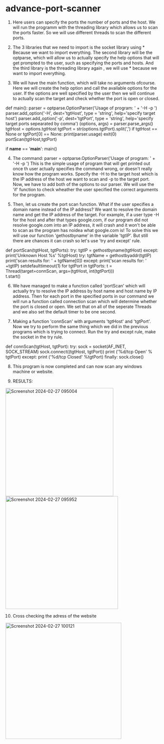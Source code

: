 # advance-port-scanner
1.  Here users can specify the ports the number of ports and the host. We will run the programm with the threading library which allows us to scan the ports faster. So we will use different threads to scan the different ports.

2. The 3 libraries that we need to import is the socket library using * Because we want to import everything. The second library will be the optparse, which will allow us to actually specify the help options that will get prompted to the user, such as specifying the ports and hosts. And the third library is the threading library again , we will use * because we want to import everything.

3.  We will have the main function, which will take no arguments ofcourse. Here we will create the help option and call the available options for the user. If the options are well specified by the user then we will continue to actually scan the target and check whether the port is open or closed.

def main():
        parser = optparse.OptionParser('Usage of program: ' + '-H <target host> -p <target ports>')
        parser.add_option('-H', dest='tgtHost', type = 'string', help='specify target host')
        parser.add_option('-p', dest='tgtPort', type = 'string', help='specify target ports sepearated by comma')
        (options, args) = parser.parse_args()
        tgtHost = options.tgtHost
        tgtPort = str(options.tgtPort).split(',')
        if tgtHost == None or tgtPort[0] == None:
                print(parser.usage)
                exit(0)
        portScan(tgtHost,tgtPort)

if __name__ == '__main__':
        main()

4.  The command:
parser = optparse.OptionParser('Usage of program: ' + '-H <target host> -p <target ports>')
This is the simple usage of program that will get printed out once th user actually specifies the command wrong, or doesn't really know how the program works.
Specify the -H to the target host which is the IP address of the host we want to scan
and -p to the target port. Now, we have to add both of the options to our parser.  We will use the 'if' function to check wheather the user specified the correct arguments for the program. 

5.  Then, let us create the port scan function. 
 What if the user specifies a domain name instead of the IP address? We want to resolve the domain name and get the IP address of the target. For example, if a user type -H for the host and after that types google.com, if our program did not resolve google.com into an IP address, it will crash and it won't be able to scan as the program has noidea what google.com is! To solve this we will use our function 'gethostbyname' in the variable 'tgtIP'. But still there are chances it can crash so let's use 'try and except' rule.

 def portScan(tgtHost, tgtPorts):
        try:
                tgtIP = gethostbyname(tgtHost)
        except:
                print('Unknown Host %s' %tgtHost)
        try:
                tgtName = gethostbyaddr(tgtIP)
                print('scan results for: ' + tgtName[0])
        except:
                print('scan results for: ' +tgtIP)
        setdefaulttimeout(1)
        for tgtPort in tgtPorts:
                t = Thread(target=connScan, args=(tgtHost, int(tgtPort)))               
                t.start()

6.  We have managed to make a function called 'portScan' which will actually try to resolve the IP address by host name and host name by IP address. Then for each port in the specified ports in our command we will run a function called connection scan which will determine whether the port is closed or open. We set that on all of the seperate Threads and we also set the default timer to be one second.

7. Making a function 'connScan' with arguments 'tgtHost' and 'tgtPort'. Now we try to perform the same thing which we did in the previous programs which is trying to connect. Run the try and except rule, make the socket in the try rule.

def connScan(tgtHost, tgtPort):
        try:
                sock = socket(AF_INET, SOCK_STREAM)
                sock.connect((tgtHost, tgtPort))
                print ('%d/tcp Open' % tgtPort)
        except:
                print ('%d/tcp Closed' %tgtPort)
        finally:
                sock.close()

8.  This program is now completed and can now scan any windows machine or website.

9. RESULTS:
<img width="353" alt="Screenshot 2024-02-27 095004" src="https://github.com/juikalan21/advance-port-scanner/assets/159107774/4352efee-e40f-485f-8542-b21510d2e1d1">
<img width="368" alt="Screenshot 2024-02-27 095952" src="https://github.com/juikalan21/advance-port-scanner/assets/159107774/b3e4514f-bd92-4f91-b5c4-4f247d91ace8">

10. Cross checking the adress of the website
<img width="379" alt="Screenshot 2024-02-27 100121" src="https://github.com/juikalan21/advance-port-scanner/assets/159107774/c8d71bca-c4b5-4cd4-9bb0-3f8583ba9bfe">




